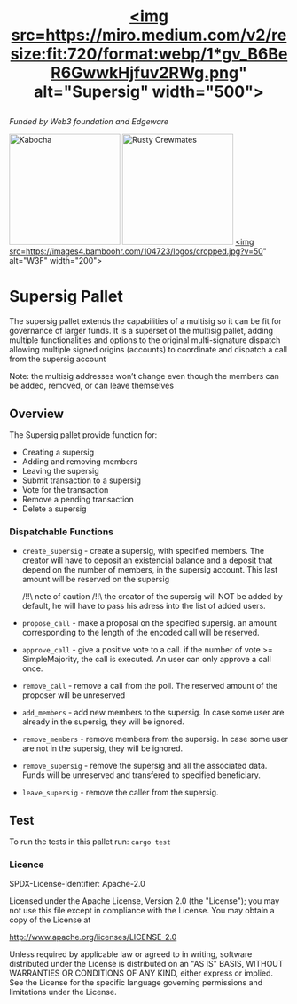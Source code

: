 <h1 align="center">
 
 <a href="https://decentration.org"> <img src=https://miro.medium.com/v2/resize:fit:720/format:webp/1*gv_B6BeR6GwwkHjfuv2RWg.png" alt="Supersig" width="500"></a>

</h1>

_Funded by Web3 foundation and Edgeware_

<a href="https://www.kabocha.network/">  <img src="https://avatars.githubusercontent.com/u/91527332?s=200&v=4" alt="Kabocha" width="200"></a>
<a href="https://github.com/rusty-crewmates"> <img src="https://avatars.githubusercontent.com/u/99248789?s=200&v=4" alt="Rusty Crewmates" width="200"></a>
<a href="https://web3.foundation"> <img src=https://images4.bamboohr.com/104723/logos/cropped.jpg?v=50" alt="W3F" width="200"></a>




# Supersig Pallet

The supersig pallet extends the capabilities of a multisig so it can be fit for governance of
larger funds. It is a superset of the multisig pallet, adding multiple functionalities and
options to the original multi-signature dispatch allowing multiple signed origins (accounts) to
coordinate and dispatch a call from the supersig account

Note: the multisig addresses won’t change even though the members can be added, removed, or can
leave themselves

## Overview

The Supersig pallet provide function for:

- Creating a supersig
- Adding and removing members
- Leaving the supersig
- Submit transaction to a supersig
- Vote for the transaction
- Remove a pending transaction
- Delete a supersig


### Dispatchable Functions

- `create_supersig` - create a supersig, with specified members. The creator will have to
  deposit an existencial balance and a deposit that depend on the number of members, in the
  supersig account. This last amount will be reserved on the supersig

  /!!\ note of caution /!!\ the creator of the supersig will NOT be added by default, he will
  have to pass his adress into the list of added users.

- `propose_call` - make a proposal on the specified supersig. an amount corresponding to the
  length of the encoded call will be reserved.

- `approve_call` - give a positive vote to a call. if the number of vote >= SimpleMajority, the
  call is executed. An user can only approve a call once.

- `remove_call` - remove a call from the poll. The reserved amount of the proposer will be
  unreserved

- `add_members` - add new members to the supersig. In case some user are already in the
  supersig, they will be ignored.

- `remove_members` - remove members from the supersig. In case some user are not in the
  supersig, they will be ignored.

- `remove_supersig` - remove the supersig and all the associated data. Funds will be unreserved
  and transfered to specified beneficiary.

- `leave_supersig` - remove the caller from the supersig.

## Test

To run the tests in this pallet run:
`cargo test`



### Licence

SPDX-License-Identifier: Apache-2.0

Licensed under the Apache License, Version 2.0 (the "License");
you may not use this file except in compliance with the License.
You may obtain a copy of the License at

http://www.apache.org/licenses/LICENSE-2.0

Unless required by applicable law or agreed to in writing, software
distributed under the License is distributed on an "AS IS" BASIS,
WITHOUT WARRANTIES OR CONDITIONS OF ANY KIND, either express or implied.
See the License for the specific language governing permissions and
limitations under the License.

